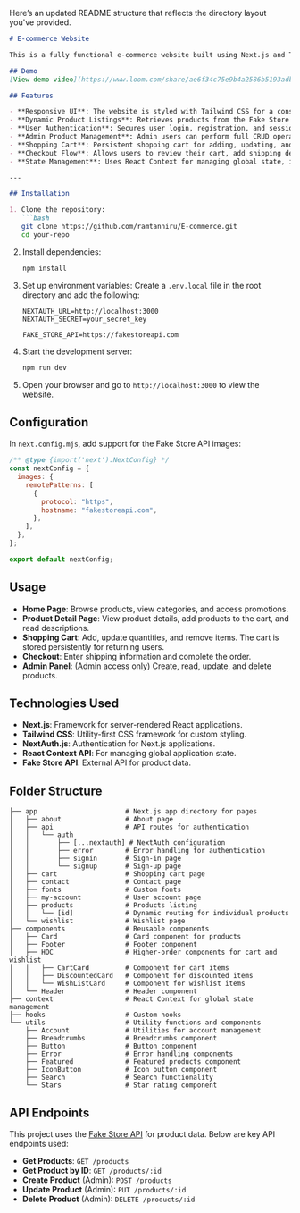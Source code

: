 Here’s an updated README structure that reflects the directory layout you've provided.

```markdown
# E-commerce Website

This is a fully functional e-commerce website built using Next.js and Tailwind CSS. The project integrates with the [Fake Store API](https://fakestoreapi.com/) to handle backend functionalities, delivering a responsive and interactive user experience based on the provided Figma design.

## Demo
[View demo video](https://www.loom.com/share/ae6f34c75e9b4a2586b5193adbf73441?sid=3e247745-56da-4cf9-9cf4-3a245494f746)

## Features

- **Responsive UI**: The website is styled with Tailwind CSS for a consistent, responsive layout.
- **Dynamic Product Listings**: Retrieves products from the Fake Store API, displaying them on the home page and individual product detail pages.
- **User Authentication**: Secures user login, registration, and session management using NextAuth.js.
- **Admin Product Management**: Admin users can perform full CRUD operations on products.
- **Shopping Cart**: Persistent shopping cart for adding, updating, and removing products.
- **Checkout Flow**: Allows users to review their cart, add shipping details, and complete purchases.
- **State Management**: Uses React Context for managing global state, including authentication and cart contents.

---

## Installation

1. Clone the repository:
   ```bash
   git clone https://github.com/ramtanniru/E-commerce.git
   cd your-repo
   ```

2. Install dependencies:
   ```bash
   npm install
   ```

3. Set up environment variables:
   Create a `.env.local` file in the root directory and add the following:
   ```plaintext
   NEXTAUTH_URL=http://localhost:3000
   NEXTAUTH_SECRET=your_secret_key

   FAKE_STORE_API=https://fakestoreapi.com
   ```

4. Start the development server:
   ```bash
   npm run dev
   ```

5. Open your browser and go to `http://localhost:3000` to view the website.

## Configuration

In `next.config.mjs`, add support for the Fake Store API images:
```javascript
/** @type {import('next').NextConfig} */
const nextConfig = {
  images: {
    remotePatterns: [
      {
        protocol: "https",
        hostname: "fakestoreapi.com",
      },
    ],
  },
};

export default nextConfig;
```

## Usage

- **Home Page**: Browse products, view categories, and access promotions.
- **Product Detail Page**: View product details, add products to the cart, and read descriptions.
- **Shopping Cart**: Add, update quantities, and remove items. The cart is stored persistently for returning users.
- **Checkout**: Enter shipping information and complete the order.
- **Admin Panel**: (Admin access only) Create, read, update, and delete products.

## Technologies Used

- **Next.js**: Framework for server-rendered React applications.
- **Tailwind CSS**: Utility-first CSS framework for custom styling.
- **NextAuth.js**: Authentication for Next.js applications.
- **React Context API**: For managing global application state.
- **Fake Store API**: External API for product data.

## Folder Structure

```plaintext
├── app                      # Next.js app directory for pages
│   ├── about                # About page
│   ├── api                  # API routes for authentication
│   │   └── auth
│   │       ├── [...nextauth] # NextAuth configuration
│   │       ├── error        # Error handling for authentication
│   │       ├── signin       # Sign-in page
│   │       └── signup       # Sign-up page
│   ├── cart                 # Shopping cart page
│   ├── contact              # Contact page
│   ├── fonts                # Custom fonts
│   ├── my-account           # User account page
│   ├── products             # Products listing
│   │   └── [id]             # Dynamic routing for individual products
│   └── wishlist             # Wishlist page
├── components               # Reusable components
│   ├── Card                 # Card component for products
│   ├── Footer               # Footer component
│   ├── HOC                  # Higher-order components for cart and wishlist
│   │   ├── CartCard         # Component for cart items
│   │   ├── DiscountedCard   # Component for discounted items
│   │   └── WishListCard     # Component for wishlist items
│   └── Header               # Header component
├── context                  # React Context for global state management
├── hooks                    # Custom hooks
└── utils                    # Utility functions and components
    ├── Account              # Utilities for account management
    ├── Breadcrumbs          # Breadcrumbs component
    ├── Button               # Button component
    ├── Error                # Error handling components
    ├── Featured             # Featured products component
    ├── IconButton           # Icon button component
    ├── Search               # Search functionality
    └── Stars                # Star rating component
```

## API Endpoints

This project uses the [Fake Store API](https://fakestoreapi.com/) for product data. Below are key API endpoints used:

- **Get Products**: `GET /products`
- **Get Product by ID**: `GET /products/:id`
- **Create Product** (Admin): `POST /products`
- **Update Product** (Admin): `PUT /products/:id`
- **Delete Product** (Admin): `DELETE /products/:id`
